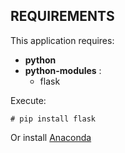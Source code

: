 ## REQUIREMENTS
This application requires:

  - **python**
  - **python-modules** :
    * flask

Execute:
```
# pip install flask 
```
Or install [Anaconda](https://www.anaconda.com)